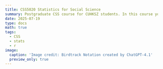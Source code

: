 ```yaml
---
title: CSS5020 Statistics for Social Science
summary: Postgraduate CSS course for CUHKSZ students. In this course you will learn the basics of statistics, and how to evaluate them in the context of social science.
date: 2025-07-19
type: docs
math: true
tags:
  - CSS
  - stats
  - r
image:
  caption: 'Image credit: Birdtrack Notation created by ChatGPT-4.1'
  preview_only: true
---
```


